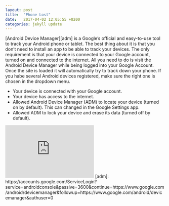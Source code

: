 ```yaml
---
layout: post
title:  "Phone Lost"
date:   2017-04-02 12:05:55 +0200
categories: jekyll update
---
```

[Android Device Manager][adm] is a Google’s official and easy-to-use tool to track your Android phone or tablet. The best thing about it is that you don’t need to install an app to be able to track your devices. The only requirement is that your device is connected to your Google account, turned on and connected to the internet. All you need to do is visit the Android Device Manager while being logged into your Google Account. Once the site is loaded it will automatically try to track down your phone. If you habe several Android devices registered, make sure the right one is chosen in the dropdown menu.
- Your device is connected with your Google account.
- Your device has access to the internet.
- Allowed Android Device Manager (ADM) to locate your device (turned on by default). This can changed in the Google Settings app.
- Allowed ADM to lock your device and erase its data (turned off by default).

<iframe width="280" height="167" src="https://www.youtube.com/embed/RbdiNsQRlUw" frameborder="0" allowfullscreen></iframe>
[adm]: https://accounts.google.com/ServiceLogin?service=androidconsole&passive=3600&continue=https://www.google.com/android/devicemanager&followup=https://www.google.com/android/devicemanager&authuser=0
